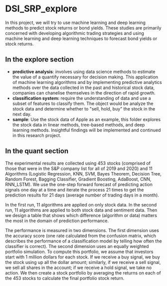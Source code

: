 # DSI_SRP_explore
In this project, we will try to use machine learning and deep learning methods to predict stock returns or bond yields. These studies are primarily concerned with developing algorithmic trading strategies and using machine learning and deep learning techniques to forecast bond yields or stock returns.

## In the **explore** section
* **predictive analysis**: involves using data science methods to estimate the value of a quantify necessary for decision making. This application of machine learning algorithms and by implementing predictive analytics methods over the data collected in the past and historical stock data, companies can chanelise themselves in the direction of rapid growth. 
* **classification system:** require the understanding of data and use a subset of features to classify them. The object would be analyze the stock data and determine whether to "sell, hold, buy" the stock in the next day.
* **sample**: Use the stock data of Apple as an example, this folder explores the stock data in linear methods, tree-based methods, and deep learning methods. Insightful findings will be implemented and continued in this research project.

## In the **quant** section

The experimental results are collected using 453 stocks (comprised of those that were in the S&P company list for all of 2019 and 2020) and 11 Algorithms (Logistic Regression, KNN, SVM, Bayes Theorem, Decision Tree, Random Forest, Bagging Classifier, Gradient Boosting, AdaBoost, CNN, RNN_LSTM). We use the one-step forward forecast of predicting action signals one day at a time and iterate the process 21 times to get the prediction results for 21 days (average number of trading days in a month). 
 
In the first run, 11 algorithms are applied on only stock data. In the second run, 11 algorithms are applied to both stock data and sentiment data. Then we design a table that shows which difference (algorithm or data) matters the most in the domain of prediction performance. 
 
The performance is measured in two dimensions. The first dimension uses the accuracy score (one rate calculated from the confusion matrix, which describes the performance of a classification model by telling how often the classifier is correct). The second dimension uses an equally weighted portfolio simulation. To compute this portfolio, we assume that investors start with 1 million dollars for each stock. If we receive a buy signal, we buy the stock using up all the dollar amount; similarly, if we receive a sell signal, we sell all shares in the account; if we receive a hold signal, we take no action. We then create a stock portfolio by averaging the returns on each of the 453 stocks to calculate the final portfolio stock return. 

